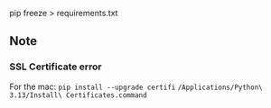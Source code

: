 pip freeze > requirements.txt

## Note
### SSL Certificate error
For the mac:
`pip install --upgrade certifi`
`/Applications/Python\ 3.13/Install\ Certificates.command`